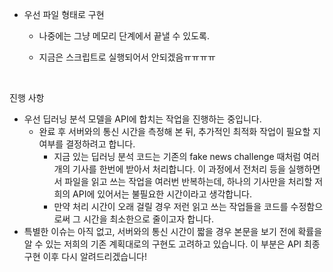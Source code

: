- 우선 파일 형태로 구현

  - 나중에는 그냥 메모리 단계에서 끝낼 수 있도록.

  - 지금은 스크립트로 실행되어서 안되겠음ㅠㅠㅠㅠ

    ​



진행 사항

- 우선 딥러닝 분석 모델을 API에 합치는 작업을 진행하는 중입니다.
  - 완료 후 서버와의 통신 시간을 측정해 본 뒤, 추가적인 최적화 작업이 필요할 지 여부를 결정하려고 합니다.
    - 지금 있는 딥러닝 분석 코드는 기존의 fake news challenge 때처럼 여러개의 기사를 한번에 받아서 처리합니다. 이 과정에서 전처리 등을 실행하면서 파일을 읽고 쓰는 작업을 여러번 반복하는데, 하나의 기사만을 처리할 저희의 API에 있어서는 불필요한 시간이라고 생각합니다.
    - 만약 처리 시간이 오래 걸릴 경우 저런 읽고 쓰는 작업들을 코드를 수정함으로써 그 시간을 최소한으로 줄이고자 합니다.
- 특별한 이슈는 아직 없고, 서버와의 통신 시간이 짧을 경우 본문을 보기 전에 확률을 알 수 있는 저희의 기존 계획대로의 구현도 고려하고 있습니다. 이 부분은 API 최종 구현 이후 다시 알려드리겠습니다!